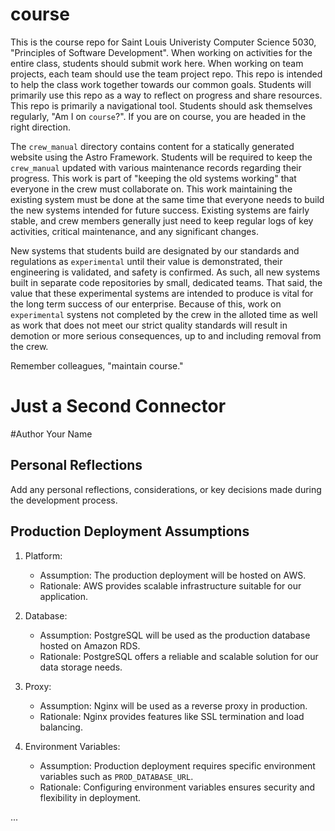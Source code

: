 # course

This is the course repo for Saint Louis Univeristy Computer Science 5030, "Principles of Software Development". When working on activities for the entire class, students should submit work here. When working on team projects, each team should use the team project repo. This repo is intended to help the class work together towards our common goals. Students will primarily use this repo as a way to reflect on progress and share resources. This repo is primarily a navigational tool. Students should ask themselves regularly, "Am I on `course`?". If you are on course, you are headed in the right direction.

The `crew_manual` directory contains content for a statically generated website using the Astro Framework. Students will be required to keep the `crew_manual` updated with various maintenance records regarding their progress. This work is part of "keeping the old systems working" that everyone in the crew must collaborate on. This work maintaining the existing system must be done at the same time that everyone needs to build the new systems intended for future success. Existing systems are fairly stable, and crew members generally just need to keep regular logs of key activities, critical maintenance, and any significant changes.

New systems that students build are designated by our standards and regulations as `experimental` until their value is demonstrated, their engineering is validated, and safety is confirmed. As such, all new systems built in separate code repositories by small, dedicated teams. That said, the value that these experimental systems are intended to produce is vital for the long term success of our enterprise. Because of this, work on `experimental` systens not completed by the crew in the alloted time as well as work that does not meet our strict quality standards will result in demotion or more serious consequences, up to and including removal from the crew.

Remember colleagues, "maintain course."

# Just a Second Connector

#Author
Your Name

## Personal Reflections
Add any personal reflections, considerations, or key decisions made during the development process.

## Production Deployment Assumptions

1. Platform:
   - Assumption: The production deployment will be hosted on AWS.
   - Rationale: AWS provides scalable infrastructure suitable for our application.

2. Database:
   - Assumption: PostgreSQL will be used as the production database hosted on Amazon RDS.
   - Rationale: PostgreSQL offers a reliable and scalable solution for our data storage needs.

3. Proxy:
   - Assumption: Nginx will be used as a reverse proxy in production.
   - Rationale: Nginx provides features like SSL termination and load balancing.

4. Environment Variables:
   - Assumption: Production deployment requires specific environment variables such as `PROD_DATABASE_URL`.
   - Rationale: Configuring environment variables ensures security and flexibility in deployment.



...
